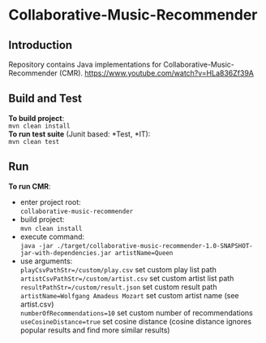 # Collaborative-Music-Recommender

## Introduction

Repository contains Java implementations for Collaborative-Music-Recommender (CMR).
https://www.youtube.com/watch?v=HLa836Zf39A

## Build and Test

**To build project**:<br>
`mvn clean install`<br>
**To run test suite** (Junit based: *Test, *IT):<br>
`mvn clean test`<br>

## Run

**To run CMR**:

* enter project root:<br>
  `collaborative-music-recommender`
* build project:<br>
  `mvn clean install`
* execute command:<br>
  `java -jar ./target/collaborative-music-recommender-1.0-SNAPSHOT-jar-with-dependencies.jar artistName=Queen`
* use arguments:<br>
  `playCsvPathStr=/custom/play.csv` set custom play list path<br>
  `artistCsvPathStr=/custom/artist.csv` set custom artist list path<br>
  `resultPathStr=/custom/result.json` set custom result path<br> 
  `artistName=Wolfgang Amadeus Mozart` set custom artist name (see artist.csv)<br>
  `numberOfRecommendations=10` set custom number of recommendations<br>
  `useCosineDistance=true` set cosine distance (cosine distance ignores popular results and find more similar results)<br>